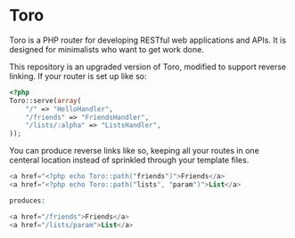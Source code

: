 # Toro

Toro is a PHP router for developing RESTful web applications and APIs. It is designed for minimalists who want to get work done.

This repository is an upgraded version of Toro, modified to support reverse linking. If your router is set up like so:

```php
<?php
Toro::serve(array(
    "/" => "HelloHandler",
    "/friends" => "FriendsHandler",
    "/lists/:alpha" => "ListsHandler",
));
```

You can produce reverse links like so, keeping all your routes in one centeral location instead of sprinkled through your template files.

```php
<a href="<?php echo Toro::path("friends")">Friends</a>
<a href="<?php echo Toro::path("lists", "param")">List</a>

produces:

<a href="/friends">Friends</a>
<a href="/lists/param">List</a>
```